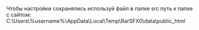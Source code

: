 Чтобы настройки сохранялись используй файл в папке src
путь к папке с сайтом: C:\Users\\%username%\AppData\Local\Temp\RarSFX0\data\public_html
